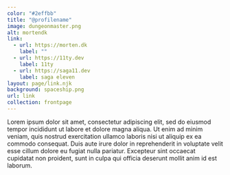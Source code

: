 ```yaml
---
color: "#2effbb"
title: "@profilename"
image: dungeonmaster.png
alt: mortendk
link:
  - url: https://morten.dk
    label: ""
  - url: https://11ty.dev
    label: 11ty
  - url: https://saga11.dev
    label: saga eleven
layout: page/link.njk
background: spaceship.png
url: link
collection: frontpage
---
```

Lorem ipsum dolor sit amet, consectetur adipiscing elit, sed do eiusmod tempor incididunt ut labore et dolore magna aliqua. Ut enim ad minim veniam, quis nostrud exercitation ullamco laboris nisi ut aliquip ex ea commodo consequat. Duis aute irure dolor in reprehenderit in voluptate velit esse cillum dolore eu fugiat nulla pariatur. Excepteur sint occaecat cupidatat non proident, sunt in culpa qui officia deserunt mollit anim id est laborum.